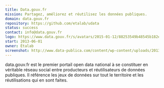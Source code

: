 ```yaml
---
title: Data.gouv.fr
mission: Partagez, améliorez et réutilisez les données publiques.
domain: data.gouv.fr
repository: https://github.com/etalab/udata
status: success
contact: info@data.gouv.fr
logo: https://www.data.gouv.fr/s/avatars/2015-01-12/88253549b48545b182ebd22c6d891c0b/datagouv.png
start: 2013-06-01
owner: Étalab
screenshot: http://www.data-publica.com/content/wp-content/uploads/2013/12/data-gouv-fr-1024x714.png
---
```


data.gouv.fr est le premier portail open data national à se constituer en véritable réseau social entre producteurs et réutilisateurs de données publiques. Il référence les jeux de données sur tout le territoire et les réutilisations qui en sont faites.
